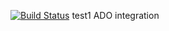 [![Build Status](https://dev.azure.com/gowdagirish222gg/Gslabdevopsproject/_apis/build/status/gslabCIpipeline/gslabazuredevopsapplatest?branchName=master)](https://dev.azure.com/gowdagirish222gg/Gslabdevopsproject/_build/latest?definitionId=16&branchName=master)
test1 ADO integration
